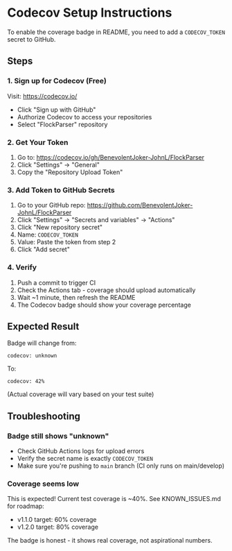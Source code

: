 # Codecov Setup Instructions

To enable the coverage badge in README, you need to add a `CODECOV_TOKEN` secret to GitHub.

## Steps

### 1. Sign up for Codecov (Free)

Visit: https://codecov.io/

- Click "Sign up with GitHub"
- Authorize Codecov to access your repositories
- Select "FlockParser" repository

### 2. Get Your Token

1. Go to: https://codecov.io/gh/BenevolentJoker-JohnL/FlockParser
2. Click "Settings" → "General"
3. Copy the "Repository Upload Token"

### 3. Add Token to GitHub Secrets

1. Go to your GitHub repo: https://github.com/BenevolentJoker-JohnL/FlockParser
2. Click "Settings" → "Secrets and variables" → "Actions"
3. Click "New repository secret"
4. Name: `CODECOV_TOKEN`
5. Value: Paste the token from step 2
6. Click "Add secret"

### 4. Verify

1. Push a commit to trigger CI
2. Check the Actions tab - coverage should upload automatically
3. Wait ~1 minute, then refresh the README
4. The Codecov badge should show your coverage percentage

## Expected Result

Badge will change from:
```
codecov: unknown
```

To:
```
codecov: 42%
```

(Actual coverage will vary based on your test suite)

## Troubleshooting

### Badge still shows "unknown"

- Check GitHub Actions logs for upload errors
- Verify the secret name is exactly `CODECOV_TOKEN`
- Make sure you're pushing to `main` branch (CI only runs on main/develop)

### Coverage seems low

This is expected! Current test coverage is ~40%. See KNOWN_ISSUES.md for roadmap:
- v1.1.0 target: 60% coverage
- v1.2.0 target: 80% coverage

The badge is honest - it shows real coverage, not aspirational numbers.
